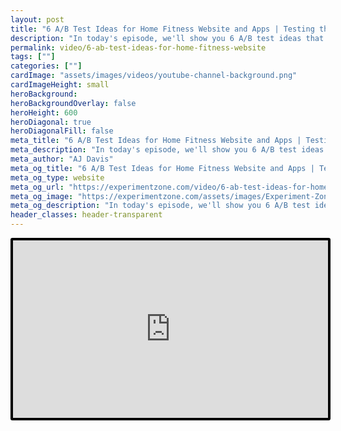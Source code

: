 ```yaml
---
layout: post
title: "6 A/B Test Ideas for Home Fitness Website and Apps | Testing the Experience"
description: "In today's episode, we'll show you 6 A/B test ideas that can increase conversion rates for at home fitness sites."
permalink: video/6-ab-test-ideas-for-home-fitness-website
tags: [""]
categories: [""]
cardImage: "assets/images/videos/youtube-channel-background.png"
cardImageHeight: small
heroBackground:
heroBackgroundOverlay: false
heroHeight: 600
heroDiagonal: true
heroDiagonalFill: false
meta_title: "6 A/B Test Ideas for Home Fitness Website and Apps | Testing the Experience"
meta_description: "In today's episode, we'll show you 6 A/B test ideas that can increase conversion rates for at home fitness sites."
meta_author: "AJ Davis"
meta_og_title: "6 A/B Test Ideas for Home Fitness Website and Apps | Testing the Experience"
meta_og_type: website
meta_og_url: "https://experimentzone.com/video/6-ab-test-ideas-for-home-fitness-website"
meta_og_image: "https://experimentzone.com/assets/images/Experiment-Zone-logo-color.png"
meta_og_description: "In today's episode, we'll show you 6 A/B test ideas that can increase conversion rates for at home fitness sites."
header_classes: header-transparent
---
```


<style>
    .video {
        border: 4px solid black;
        border-radius: 3px;
    }
    .work-summary {
        border: 0px solid black;
    }
    .iframe-container{
        position: relative;
        width: 100%;
        padding-bottom: 56.25%; 
        height: 0;
    }
    .iframe-container iframe{
        position: absolute;
        top:0;
        left: 0;
        width: 100%;
        height: 100%;
    }
</style>

<div class="mt-0 mt-md-n20 work work-summary justify-content-center iframe-container">
    <iframe class="video" src="https://www.youtube.com/embed/TB0l5huEjyo" title="YouTube video player" frameborder="0" allow="accelerometer; autoplay; clipboard-write; encrypted-media; gyroscope; picture-in-picture" allowfullscreen></iframe>
</div>
